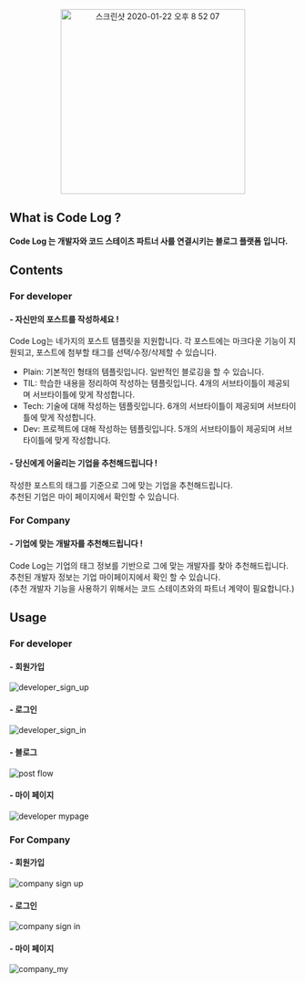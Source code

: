 <p align="center"> 
<img width="324" alt="스크린샷 2020-01-22 오후 8 52 07" src="https://user-images.githubusercontent.com/54742523/75141203-d06d6400-5733-11ea-892c-41d6ba5f4213.png">
  
   
###
###

## What is Code Log ?  
**Code Log 는 개발자와 코드 스테이츠 파트너 사를 연결시키는 블로그 플랫폼 입니다.**

## Contents

### For developer

#### - 자신만의 포스트를 작성하세요 !
  Code Log는 네가지의 포스트 템플릿을 지원합니다. 각 포스트에는 마크다운 기능이 지원되고,
포스트에 첨부할 태그를 선택/수정/삭제할 수 있습니다.  
  
  - Plain: 기본적인 형태의 템플릿입니다. 일반적인 블로깅을 할 수 있습니다.
  - TIL: 학습한 내용을 정리하여 작성하는 템플릿입니다. 4개의 서브타이틀이 제공되며 서브타이틀에 맞게 작성합니다.
  - Tech: 기술에 대해 작성하는 템플릿입니다. 6개의 서브타이틀이 제공되며 서브타이틀에 맞게 작성합니다.
  - Dev: 프로젝트에 대해 작성하는 템플릿입니다. 5개의 서브타이틀이 제공되며 서브타이틀에 맞게 작성합니다.

#### - 당신에게 어울리는 기업을 추천해드립니다 !
  작성한 포스트의 태그를 기준으로 그에 맞는 기업을 추천해드립니다.  
  추천된 기업은 마이 페이지에서 확인할 수 있습니다.

### For Company

#### - 기업에 맞는 개발자를 추천해드립니다 !
  Code Log는 기업의 태그 정보를 기반으로 그에 맞는 개발자를 찾아 추천해드립니다.  
  추천된 개발자 정보는 기업 마이페이지에서 확인 할 수 있습니다.  
    (추천 개발자 기능을 사용하기 위해서는 코드 스테이츠와의 파트너 계약이 필요합니다.)

  
## Usage

### For developer


#### - 회원가입  
![developer_sign_up](https://user-images.githubusercontent.com/54742523/75148803-dd924f00-5743-11ea-8a80-4183de17fd07.gif)  

#### - 로그인
  ![developer_sign_in](https://user-images.githubusercontent.com/54742523/75148906-20542700-5744-11ea-9ea2-da56d9674afe.gif)

#### - 블로그
![post flow](https://user-images.githubusercontent.com/54742523/75155955-6b763600-5754-11ea-9b59-c78505e92d27.gif)

#### - 마이 페이지
![developer mypage](https://user-images.githubusercontent.com/54742523/75155883-4da8d100-5754-11ea-918f-14acd7998851.gif)

### For Company


#### - 회원가입  
 ![company sign up](https://user-images.githubusercontent.com/54742523/75155819-310c9900-5754-11ea-9a40-429f6e27025d.gif)


#### - 로그인
![company sign in](https://user-images.githubusercontent.com/54742523/75155874-497cb380-5754-11ea-8cae-c468f9cc7f64.gif)

#### - 마이 페이지
![company_my](https://user-images.githubusercontent.com/52588807/75168812-d7639900-576a-11ea-8581-f48ec5b915dd.gif)

